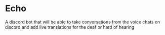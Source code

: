 # Echo
A discord bot that will be able to take conversations from the voice chats on discord and add live translations for the deaf or hard of hearing
